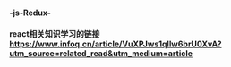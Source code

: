 #### -js-Redux-
#### react相关知识学习的链接 https://www.infoq.cn/article/VuXPJws1qlIw6brU0XvA?utm_source=related_read&utm_medium=article
